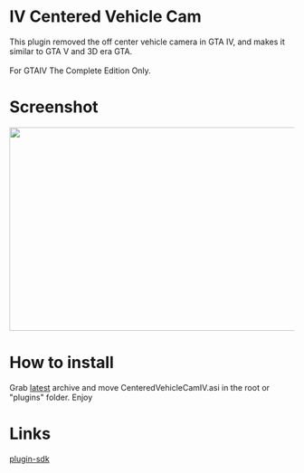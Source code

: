 # IV Centered Vehicle Cam
This plugin removed the off center vehicle camera in GTA IV, and makes it similar to GTA V and 3D era GTA.\
\
For GTAIV The Complete Edition Only.

# Screenshot
<p align="center">
<img src="https://i.imgur.com/nNde5mj.png" width="640" height="360">
</p>

# How to install
Grab [latest](https://github.com/gennariarmando/iv-centered-vehicle-cam/releases) archive and move CenteredVehicleCamIV.asi in the root or "plugins" folder.
Enjoy

# Links
[plugin-sdk](https://github.com/DK22Pac/plugin-sdk)
